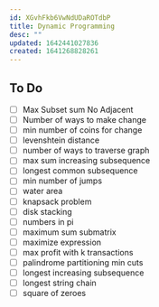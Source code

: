 ```yaml
---
id: XGvhFkb6VwNdUDaROTdbP
title: Dynamic Programming
desc: ""
updated: 1642441027836
created: 1641268828261
---
```


## To Do

- [ ] Max Subset sum No Adjacent
- [ ] Number of ways to make change
- [ ] min number of coins for change
- [ ] levenshtein distance
- [ ] number of ways to traverse graph
- [ ] max sum increasing subsequence
- [ ] longest common subsequence
- [ ] min number of jumps
- [ ] water area
- [ ] knapsack problem
- [ ] disk stacking
- [ ] numbers in pi
- [ ] maximum sum submatrix
- [ ] maximize expression
- [ ] max profit with k transactions
- [ ] palindrome partitioning min cuts
- [ ] longest increasing subsequence
- [ ] longest string chain
- [ ] square of zeroes
